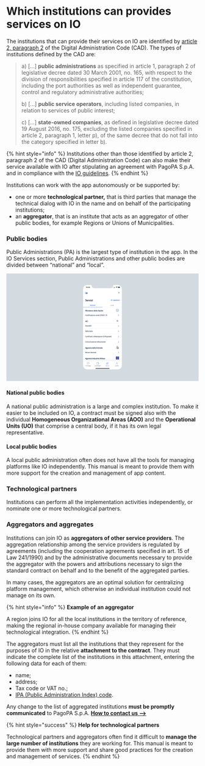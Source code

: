 # Which institutions can provides services on IO

The institutions that can provide their services on IO are identified by [article 2, paragraph 2](https://docs.italia.it/italia/piano-triennale-ict/codice-amministrazione-digitale-docs/it/v2018-09-28/\_rst/capo1\_sezione1\_art2.html) of the Digital Administration Code (CAD). The types of institutions defined by the CAD are:

> a) \[...] **public administrations** as specified in article 1, paragraph 2 of legislative decree dated 30 March 2001, no. 165, with respect to the division of responsibilities specified in article 117 of the constitution, including the port authorities as well as independent guarantee, control and regulatory administrative authorities;
>
> b) \[...] **public service operators**, including listed companies, in relation to services of public interest;
>
> c) \[...] **state-owned companies**, as defined in legislative decree dated 19 August 2016, no. 175, excluding the listed companies specified in article 2, paragraph 1, letter p), of the same decree that do not fall into the category specified in letter b).

{% hint style="info" %}
Institutions other than those identified by article 2, paragraph 2 of the CAD (Digital Administration Code) can also make their service available with IO after stipulating an agreement with PagoPA S.p.A. and in compliance with the [IO guidelines](https://trasparenza.agid.gov.it/moduli/downloadFile.php?file=oggetto\_allegati/213121604430O\_\_OLG+Punto+accesso+telematico+servizi+PA\_3.11.2021.pdf).
{% endhint %}

Institutions can work with the app autonomously or be supported by:

* one or more **technological partner,** that is third parties that manage the technical dialog with IO in the name and on behalf of the participating institutions;
* an **aggregator**, that is an institute that acts as an aggregator of other public bodies, for example Regions or Unions of Municipalities.

### Public bodies

Public Administrations (PA) is the largest type of institution in the app. In the IO Services section, Public Administrations and other public bodies are divided between “national” and “local”.

![The Services sections of the IO app](../.gitbook/assets/servizi.png)

#### **National public bodies**

A national public administration is a large and complex institution. To make it easier to be included on IO, a contract must be signed also with the individual **Homogeneous Organizational Areas (AOO)** and the **Operational Units (UO)** that comprise a central body, if it has its own legal representative.

#### **Local public bodies**

A local public administration often does not have all the tools for managing platforms like IO independently. This manual is meant to provide them with more support for the creation and management of app content.

### Technological partners

Institutions can perform all the implementation activities independently, or nominate one or more technological partners.

### Aggregators and aggregates

Institutions can join IO as **aggregators of other service providers**. The aggregation relationship among the service providers is regulated by agreements (including the cooperation agreements specified in art. 15 of Law 241/1990) and by the administrative documents necessary to provide the aggregator with the powers and attributions necessary to sign the standard contract on behalf and to the benefit of the aggregated parties.

In many cases, the aggregators are an optimal solution for centralizing platform management, which otherwise an individual institution could not manage on its own.

{% hint style="info" %}
**Example of** **an aggregator**

A region joins IO for all the local institutions in the territory of reference, making the regional in-house company available for managing their technological integration.
{% endhint %}

The aggregators must list all the institutions that they represent for the purposes of IO in the relative **attachment to the contract**. They must indicate the complete list of the institutions in this attachment, entering the following data for each of them:

* name;
* address;
* Tax code or VAT no.;
* [IPA (Public Administration Index) code](https://www.indicepa.gov.it/ipa-portale/consultazione/indirizzo-sede/ricerca-ente).

Any change to the list of aggregated institutions **must be promptly communicated** to PagoPA S.p.A. [**How to contact us -->**](../appendix/contacts.md)

{% hint style="success" %}
**Help for technological partners**

Technological partners and aggregators often find it difficult to **manage the large number of institutions** they are working for. This manual is meant to provide them with more support and share good practices for the creation and management of services.
{% endhint %}
